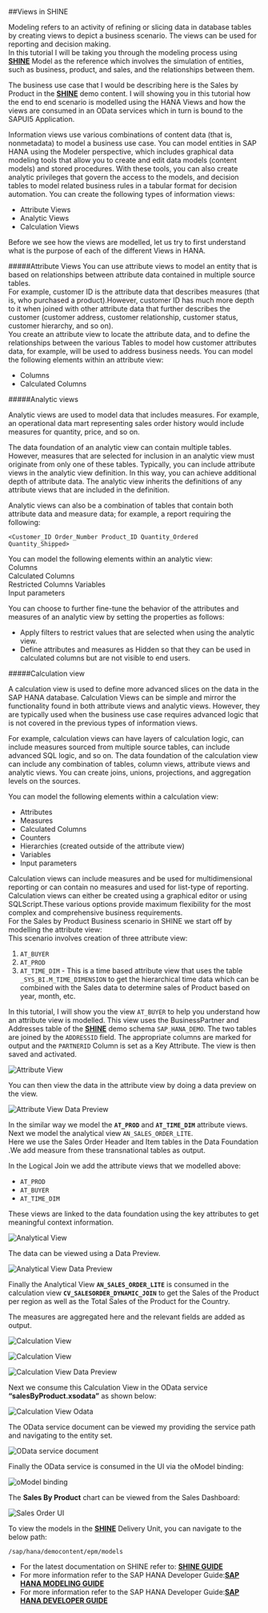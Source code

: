 ##Views in SHINE  

Modeling refers to an activity of refining or slicing data in database tables by creating views to depict a business scenario. 
The views can be used for reporting and decision making.  
In this tutorial I will be taking you through the modeling process using <a href="http://help.sap.com/hana/SAP_HANA_Interactive_Education_SHINE_en.pdf" target="_blank">**SHINE**</a> Model as the reference which involves the simulation of entities, such as business, product, and sales, and the relationships between them. 

The business use case that I would be describing here is the Sales by Product in the <a href="http://help.sap.com/hana/SAP_HANA_Interactive_Education_SHINE_en.pdf" target="_blank">**SHINE**</a> demo content.
I will showing you in this tutorial how the end to end scenario is modelled using the HANA Views and how the views are consumed in an OData services which in turn is bound to the SAPUI5 Application.   
 
Information views use various combinations of content data (that is, nonmetadata) to model a business use case. 
You can model entities in SAP HANA using the Modeler perspective, which includes graphical data modeling tools that allow you to create and edit data models (content models) and stored procedures. With these tools, you can also create analytic privileges that govern the access to the models, and decision tables to model related business rules in a tabular format for decision automation.
You can create the following types of information views:  

- Attribute Views
- Analytic Views
- Calculation Views

Before we see how the views are modelled, let us try to first understand what is the purpose of each of the different Views in HANA.

#####Attribute Views
You can use attribute views to model an entity that is based on relationships between attribute data contained in multiple source tables.   
For example, customer ID is the attribute data that describes measures (that is, who purchased a product).However, customer ID has much more depth to it when joined with other attribute data that further describes the customer (customer address, customer relationship, customer status, customer hierarchy, and so on).   
You create an attribute view to locate the attribute data, and to define the relationships between the various Tables to model how customer attributes data, for example, will be used to address business needs.
You can model the following elements within an attribute view:

- Columns
- Calculated Columns 

#####Analytic views

Analytic views are used to model data that includes measures.
For example, an operational data mart representing sales order history would include measures for quantity, price, and so on.   

The data foundation of an analytic view can contain multiple tables. However, measures that are selected for inclusion in an analytic view must originate from only one of these tables.
Typically, you can include attribute views in the analytic view definition. In this way, you can achieve additional depth of attribute data. The analytic view inherits the definitions of any attribute views that are included in the definition.      

Analytic views can also be a combination of tables that contain both attribute data and measure data; for example, a report requiring the following:

`<Customer_ID Order_Number Product_ID Quantity_Ordered Quantity_Shipped>`  

You can model the following elements within an analytic view:  
Columns	  
Calculated Columns  
Restricted Columns Variables  
Input parameters  

You can choose to further fine-tune the behavior of the attributes and measures of an analytic view by setting the properties as follows:   

- Apply filters to restrict values that are selected when using the analytic view.   
- Define attributes and measures as Hidden so that they can be used in calculated columns but are not visible to end users. 

#####Calculation view

A calculation view is used to define more advanced slices on the data in the SAP HANA database. Calculation Views can be simple and mirror the functionality found in both attribute views and analytic views. However, they are typically used when the business use case requires advanced logic that is not covered in the previous types of information views.			 

For example, calculation views can have layers of calculation logic, can include measures sourced from multiple source tables, can include advanced SQL logic, and so on. The data foundation of the calculation view can include any combination of tables, column views, attribute views and analytic views. You can create joins, unions, projections, and aggregation levels on the sources.  

You can model the following elements within a calculation view:  
  
- Attributes
- Measures
- Calculated Columns
- Counters
- Hierarchies (created outside of the attribute view)
- Variables
- Input parameters

Calculation views can include measures and be used for multidimensional reporting or can contain no measures and used for list-type of reporting. Calculation views can either be created using a graphical editor or using SQLScript.These various options provide maximum flexibility for the most complex and comprehensive business requirements.    
For the Sales by Product Business scenario in SHINE  we start off by modelling the attribute view:  
This scenario involves creation of three attribute view:   

1.	`AT_BUYER`
2.	`AT_PROD`
3.	`AT_TIME_DIM` - This is a time based attribute view that uses the table `_SYS_BI.M_TIME_DIMENSION` to get the hierarchical time data which can be combined with the Sales data to determine sales of Product based on year, month, etc.

In this tutorial, I will show you the view `AT_BUYER` to help you understand how an attribute view is modelled.
This view uses the BusinessPartner and Addresses table of the <a href="http://help.sap.com/hana/SAP_HANA_Interactive_Education_SHINE_en.pdf" target="_blank">**SHINE**</a> demo schema `SAP_HANA_DEMO`.
The two tables are joined by the `ADDRESSID` field.
The appropriate columns are marked for output and the `PARTNERID` Column is set as a Key Attribute.
The view is then saved and activated.

![Attribute View](./images/model_at.png "Attribute View")

You can then view the data in the attribute view by doing a data preview on the view.

![Attribute View Data Preview](./images/dataprev1.png "Attribute View Data Preview")

In the similar way we model the **`AT_PROD`** and **`AT_TIME_DIM`** attribute views.  
Next we model the analytical view `AN_SALES_ORDER_LITE`.  
Here we use the Sales Order Header and Item tables in the Data Foundation .We add measure from these transnational tables as output.
  
In the Logical Join we add the attribute views that we modelled above:  

- `AT_PROD`  
- `AT_BUYER`  
- `AT_TIME_DIM`

These views are linked to the data foundation using the key attributes to get meaningful context information.

![Analytical View](./images/model_an.png "Analytical View")

The data can be viewed using a Data Preview.

![Analytical View Data Preview](./images/dataprev2.png "Analytical View Data Preview")

Finally the Analytical View **`AN_SALES_ORDER_LITE`** is consumed in the calculation view **`CV_SALESORDER_DYNAMIC_JOIN`** to get the Sales of the Product per region as well as the Total Sales of the Product for the Country.

The measures are aggregated here and the relevant fields are added as output.

![Calculation View](./images/model_cv1.png "Calculation View")

![Calculation View](./images/model_an.png "Calculation View1")

![Calculation View Data Preview](./images/dataprev3.png "Calculation View Data Preview")

Next we consume this Calculation View in the OData service **“salesByProduct.xsodata”** as shown below: 
 

![Calculation View Odata](./images/model_odata.png "Calculation View Odata")  

The OData service document can be viewed my providing the service path and navigating to the entity set.

![OData service document](./images/sales_prod_odata.png "OData service document") 

Finally the OData service is consumed in the UI via the oModel binding:

![oModel binding](./images/sales_prod.png "oModel binding") 

The **Sales By Product** chart can be viewed from the Sales Dashboard:

![Sales Order UI](./images/sales_ui.png "Sales Order UI") 

To view the models in the <a href="http://help.sap.com/hana/SAP_HANA_Interactive_Education_SHINE_en.pdf" target="_blank">**SHINE**</a> Delivery Unit, you can navigate to the below path:  

`/sap/hana/democontent/epm/models`



- For the latest documentation on SHINE refer to: <a href="http://help.sap.com/hana/SAP_HANA_Interactive_Education_SHINE_en.pdf" target="_blank">**SHINE GUIDE**</a>  
- For more information refer to the SAP HANA Developer Guide:<a href="http://help.sap.com/hana/SAP_HANA_Modeling_Guide_en.pdf" target="_blank">**SAP HANA MODELING GUIDE**</a>
- For more information refer to the SAP HANA Developer Guide:<a href="http://help.sap.com/hana/SAP_HANA_Developer_Guide_en.pdf" target="_blank">**SAP HANA DEVELOPER GUIDE**</a>
